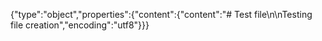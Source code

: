 {"type":"object","properties":{"content":{"content":"# Test file\n\nTesting file creation","encoding":"utf8"}}}